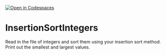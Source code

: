 [![Open in Codespaces](https://classroom.github.com/assets/launch-codespace-2972f46106e565e64193e422d61a12cf1da4916b45550586e14ef0a7c637dd04.svg)](https://classroom.github.com/open-in-codespaces?assignment_repo_id=15650849)
# InsertionSortIntegers
Read in the file of integers and sort them using your insertion sort method. Print out the smallest and largest values.